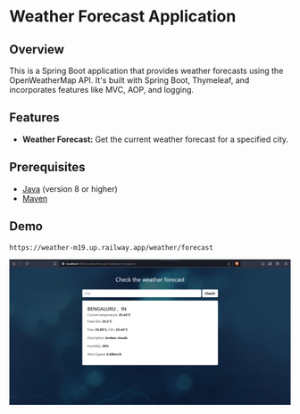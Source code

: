 # Weather Forecast Application

## Overview

This is a Spring Boot application that provides weather forecasts using the OpenWeatherMap API. It's built with Spring Boot, Thymeleaf, and incorporates features like MVC, AOP, and logging.

## Features

- **Weather Forecast:** Get the current weather forecast for a specified city.

## Prerequisites

- [Java](https://www.oracle.com/java/technologies/javase-downloads.html) (version 8 or higher)
- [Maven](https://maven.apache.org/download.cgi)

## Demo
    https://weather-m19.up.railway.app/weather/forecast

![img.png](img.png)
